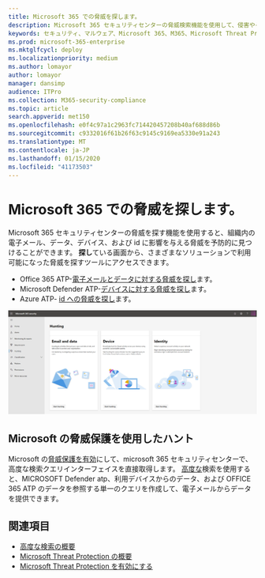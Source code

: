 ```yaml
---
title: Microsoft 365 での脅威を探します。
description: Microsoft 365 セキュリティセンターの脅威検索機能を使用して、侵害やその他の脅威を事前に検索する
keywords: セキュリティ、マルウェア、Microsoft 365、M365、Microsoft Threat Protection、MTP、セキュリティセンター、ハント、脅威探し、cyberthreat 検索、Microsoft Defender ATP、Office 365 ATP、Azure ATP、高度な検索
ms.prod: microsoft-365-enterprise
ms.mktglfcycl: deploy
ms.localizationpriority: medium
ms.author: lomayor
author: lomayor
manager: dansimp
audience: ITPro
ms.collection: M365-security-compliance
ms.topic: article
search.appverid: met150
ms.openlocfilehash: e0f4c97a1c2963fc714420457208b40af688d86b
ms.sourcegitcommit: c9332016f61b26f63c9145c9169ea5330e91a243
ms.translationtype: MT
ms.contentlocale: ja-JP
ms.lasthandoff: 01/15/2020
ms.locfileid: "41173503"
---
```

# <a name="hunt-for-threats-in-microsoft-365"></a>Microsoft 365 での脅威を探します。

Microsoft 365 セキュリティセンターの脅威を探す機能を使用すると、組織内の電子メール、データ、デバイス、および id に影響を与える脅威を予防的に見つけることができます。 **探し**ている画面から、さまざまなソリューションで利用可能になった脅威を探すツールにアクセスできます。
- Office 365 ATP-[電子メールとデータに対する脅威を探し](../office-365-security/office-365-atp.md)ます。
- Microsoft Defender ATP-[デバイスに対する脅威を探し](https://docs.microsoft.com/windows/security/threat-protection/microsoft-defender-atp/advanced-hunting)ます。
- Azure ATP- [id への脅威を探し](https://docs.microsoft.com/azure-advanced-threat-protection/investigate-a-user)ます。

![探しているページ](../images/hunt.png)


## <a name="hunt-with-microsoft-threat-protection"></a>Microsoft の脅威保護を使用したハント

Microsoft の[脅威保護を有効](mtp-enable.md)にして、microsoft 365 セキュリティセンターで、高度な検索クエリインターフェイスを直接取得します。 [高度な](advanced-hunting-overview.md)検索を使用すると、MICROSOFT Defender atp、利用デバイスからのデータ、および OFFICE 365 ATP のデータを参照する単一のクエリを作成して、電子メールからデータを提供できます。

## <a name="related-topics"></a>関連項目
- [高度な検索の概要](advanced-hunting-overview.md)
- [Microsoft Threat Protection の概要](microsoft-threat-protection.md)
- [Microsoft Threat Protection を有効にする](mtp-enable.md)

